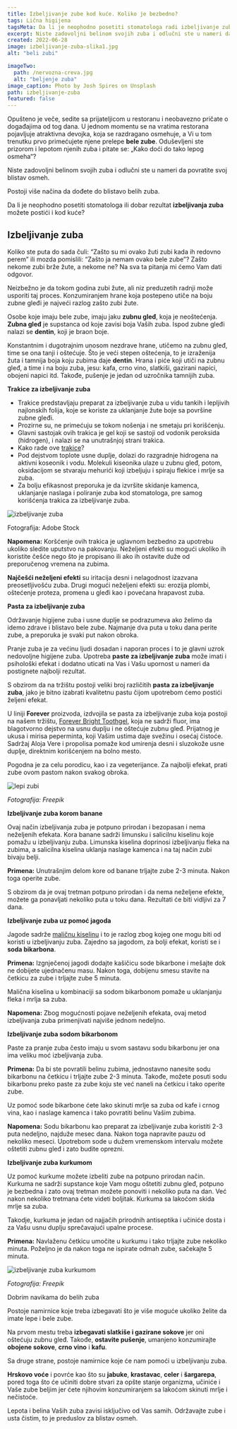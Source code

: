 ```yaml
---
title: Izbeljivanje zube kod kuće. Koliko je bezbedno?
tags: Lična higijena
tagsMeta: Da li je neophodno posetiti stomatologa radi izbeljivanje zuba? Prirodni načini sa kojima možete doći do blistavog osmeha.
excerpt: Niste zadovoljni belinom svojih zuba i odlučni ste u nameri da povratite svoj blistav osmeh.
created: 2022-06-28
image: izbeljivanje-zuba-slika1.jpg
alt: "beli zubi"

imageTwo:
  path: /nervozna-creva.jpg
  alt: "beljenje zuba"
image_caption: Photo by Josh Spires on Unsplash
path: izbeljivanje-zuba
featured: false
---
```


Opušteno je veče, sedite sa prijateljicom u restoranu i neobavezno pričate o događajima od tog dana. U jednom momentu  se na vratima restorana pojavljuje atraktivna devojka, koja se razdragano osmehuje, a Vi u tom trenutku prvo primećujete njene prelepe **bele zube**. Oduševljeni ste prizorom i lepotom njenih zuba i pitate se: „Kako doći do tako lepog osmeha“?

Niste zadovoljni belinom svojih zuba i odlučni ste u nameri da povratite svoj blistav osmeh. 

Postoji više načina da dođete do blistavo belih zuba.

Da li je neophodno posetiti stomatologa ili dobar rezultat **izbeljivanja zuba** možete postići i kod kuće?

## Izbeljivanje zuba

Koliko ste puta do sada čuli: “Zašto su mi ovako žuti zubi kada ih redovno perem” ili mozda pomislili: “Zašto ja nemam ovako bele zube”? Zašto nekome zubi brže žute, a nekome ne? Na sva ta pitanja mi ćemo Vam dati odgovor.

Neizbežno je da tokom godina zubi žute, ali niz preduzetih radnji može usporiti taj proces. Konzumiranjem hrane koja postepeno utiče na boju zubne gleđi je najveći razlog zašto zubi žute. 

Osobe koje imaju bele zube, imaju jaku **zubnu gleđ**, koja je neoštećenja. **Zubna gleđ** je supstanca od koje zavisi boja Vaših zuba. Ispod zubne gleđi nalazi se **dentin**, koji je braon boje. 

Konstantnim i dugotrajnim unosom nezdrave hrane, utičemo na zubnu gleđ, time se ona tanji i oštećuje. Što je veći stepen oštećenja, to je izraženija žuta i tamnija boja koju zubima daje **dentin**. Hrana i piće koji utiči na zubnu gleđ, a time i na boju zuba, jesu: kafa, crno vino, slatkiši, gazirani napici, obojeni napici itd. Takođe, pušenje je jedan od uzročnika tamnijih zuba.

**Trakice za izbeljivanje zuba**

- Trakice predstavljaju preparat za izbeljivanje zuba u vidu tankih i lepljivih najlonskih folija, koje se koriste za uklanjanje žute boje sa površine zubne gleđi. 
- Prozirne su, ne primećuju se tokom nošenja i ne smetaju pri korišćenju.
- Glavni sastojak ovih trakica je gel koji se sastoji od vodonik peroksida (hidrogen), i nalazi se na unutrašnjoj strani trakica. 
- Kako rade ove [trakice](https://www.healthline.com/health/dental-and-oral-health/best-teeth-whitening#about-strips)?
- Pod dejstvom toplote usne duplje, dolazi do razgradnje hidrogena na aktivni koseonik i vodu. Molekuli kiseonika ulaze u zubnu gleđ, potom, oksidacijom se stvaraju mehurići koji izbeljuju i spiraju flekice i mrlje sa zuba.
- Za bolju efikasnost preporuka je da izvršite skidanje kamenca, uklanjanje naslaga i poliranje zuba kod stomatologa, pre samog korišćenja trakica za izbeljivanje zuba.

![izbeljivanje zuba](./images/izbeljivanje-zuba-slika2.jpg)

Fotografija: Adobe Stock

**Napomena:** Koršćenje ovih trakica je uglavnom bezbedno za upotrebu ukoliko sledite uputstvo na pakovanju. Neželjeni efekti su mogući ukoliko ih koristite češće nego što je propisano ili ako ih ostavite duže od preporučenog vremena na zubima. 

**Najčešći neželjeni efekti** su iritacija desni i nelagodnost izazvana preosetljivošću zuba. Drugi mogući neželjeni efekti su: erozija plombi, oštećenje proteza, promena u gleđi kao i povećana hrapavost zuba.

**Pasta za izbeljivanje zuba**

Održavanje higijene zuba i usne duplje se podrazumeva ako želimo da idemo zdrave i blistavo bele zube. Najmanje dva puta u toku dana perite zube, a preporuka je svaki put nakon obroka. 

Pranje zuba je za većinu ljudi dosadan i naporan proces i to je glavni uzrok nedovoljne higijene zuba. Upotreba **paste za izbeljivanje zuba** može imati i psihološki efekat i dodatno uticati na Vas i Vašu upornost u nameri da postignete najbolji rezultat.   

S obzirom da na tržištu postoji veliki broj različitih **pasta za izbeljivanje zuba**, jako je bitno izabrati kvalitetnu pastu čijom upotrebom ćemo postići željeni efekat. 

U liniji **Forever** proizvoda, izdvojila se pasta za izbeljivanje zuba koja postoji na našem tržištu, [Forever Bright Toothgel](https://flpshop.rs/licna-higijena/11668/forever-bright-toothgel/360000954255/personal.html), koja ne sadrži fluor, ima blagotvorno dejstvo na usnu duplju i ne oštećuje zubnu gleđ. Prijatnog je ukusa i mirisa peperminta, koji Vašim ustima daje svežinu i osećaj čistoće. Sadržaj  Aloja Vere i propolisa pomaže kod umirenja desni i sluzokože usne duplje, direktnim korišćenjem na bolno mesto. 

Pogodna je za celu porodicu, kao i za vegeterijance. Za najbolji efekat, prati zube ovom pastom nakon svakog obroka.

![lepi zubi](./images/izbeljivanje-zuba-slika3.jpg)

*Fotografija: Freepik*

**Izbeljivanje zuba korom banane**

Ovaj način izbeljivanja zuba je potpuno prirodan i bezopasan i nema neželjenih efekata. Kora banane sadrži limunsku i salicilnu kiselinu koje pomažu u izbeljivanju zuba. Limunska kiselina doprinosi izbeljivanju fleka na zubima, a salicilna kiselina uklanja naslage kamenca i na taj način zubi bivaju belji.

**Primena:** Unutrašnjim delom kore od banane trljajte zube 2-3 minuta. Nakon toga operite zube.

S obzirom da je ovaj tretman potpuno prirodan i da nema neželjene efekte, možete ga ponavljati nekoliko puta u toku dana. Rezultati će biti vidljivi za 7 dana.

**Izbeljivanje zuba uz pomoć jagoda**

Jagode sadrže [maličnu kiselinu](https://dentalvortex.rs/2021/01/kako-izbeliti-zube-prirodnim-putem/) i to je razlog zbog kojeg one mogu biti od koristi u izbeljivanju zuba. Zajedno sa jagodom, za bolji efekat, koristi se i **soda bikarbona**.

**Primena:** Izgnječenoj jagodi dodajte kašičicu sode bikarbone i mešajte dok ne dobijete ujednačenu masu. Nakon toga, dobijenu smesu stavite na četkicu za zube i trljajte zube 5 minuta.

Malična kiselina u kombinaciji sa sodom bikarbonom pomaže u uklanjanju fleka i mrlja sa zuba.

**Napomena:** Zbog mogućnosti pojave neželjenih efekata, ovaj metod izbeljivanja zuba primenjivati najviše jednom nedeljno.

**Izbeljivanje zuba sodom bikarbonom**

Paste za pranje zuba često imaju u svom sastavu sodu bikarbonu jer ona ima veliku moć izbeljivanja zuba.

**Primena:** Da bi ste povratili belinu zubima, jednostavno nanesite sodu bikarbonu na četkicu i trljajte zube 2-3 minuta. Takođe, možete posuti sodu bikarbonu preko paste za zube koju ste već naneli na četkicu i tako operite zube.

Uz pomoć sode bikarbone ćete lako skinuti mrlje sa zuba od kafe i crnog vina, kao i naslage kamenca i tako povratiti belinu Vašim zubima.

**Napomena:** Sodu bikarbonu kao preparat za izbeljivanje zuba koristiti 2-3 puta nedeljno, najduže mesec dana. Nakon toga napravite pauzu od nekoliko meseci. Upotrebom sode u dužem vremenskom intervalu možete oštetiti zubnu gleđ i zato budite oprezni.

**Izbeljivanje zuba kurkumom**

Uz pomoć kurkume možete izbeliti zube na potpuno prirodan način. Kurkuma ne sadrži supstance koje Vam mogu oštetiti zubnu gleđ, potpuno je bezbedna i zato ovaj tretman možete ponoviti i nekoliko puta na dan. Već nakon nekoliko tretmana ćete videti boljitak. Kurkuma sa lakoćom skida mrlje sa zuba.

Takodje, kurkuma je jedan od najjačih prirodnih antiseptika i učiniće dosta i za Vašu usnu duplju sprečavajući upalne procese.

**Primena:** Navlaženu četkicu umočite u kurkumu i tako trljajte zube nekoliko minuta. Poželjno je da nakon toga ne ispirate odmah zube, sačekajte 5 minuta.

![izbeljivanje zuba kurkumom](./images/izbeljivanje-zuba-slika4.jpg)

*Fotografija: Freepik*

Dobrim navikama do belih zuba 

Postoje namirnice koje treba izbegavati što je više moguće ukoliko želite da imate lepe i bele zube.

Na prvom mestu treba **izbegavati slatkiše i gazirane sokove** jer oni oštećuju zubnu gleđ. Takođe, **ostavite pušenje**, umanjeno konzumirajte **obojene sokove**, **crno vino** i **kafu**.

Sa druge strane, postoje namirnice koje će nam pomoći u izbeljivanju zuba.

**Hrskovo voće** i povrće kao što su **jabuke**, **krastavac**, **celer** i **šargarepa**, pored toga što će učiniti dobre stvari za opšte stanje organizma, učiniće i Vaše zube beljim jer ćete njihovim konzumiranjem sa lakoćom skinuti mrlje i nečistoće.

Lepota i belina Vaših zuba zavisi isključivo od Vas samih. Održavajte zube i usta čistim, to je preduslov za blistav osmeh.


